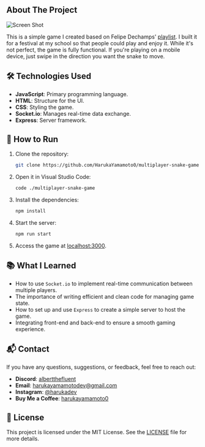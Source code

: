 ## About The Project

![Screen Shot](./images/screenshot.png)

This is a simple game I created based on Felipe Dechamps' [playlist](https://www.youtube.com/playlist?list=PLMdYygf53DP5SVQQrkKCVWDS0TwYLVitL). I built it for a festival at my school so that people could play and enjoy it. While it's not perfect, the game is fully functional. If you're playing on a mobile device, just swipe in the direction you want the snake to move.

## 🛠️ Technologies Used

- **JavaScript**: Primary programming language.
- **HTML**: Structure for the UI.
- **CSS**: Styling the game.
- **Socket.io**: Manages real-time data exchange.
- **Express**: Server framework.

## 🔧 How to Run

1. Clone the repository:
    ```bash
    git clone https://github.com/HarukaYamamoto0/multiplayer-snake-game.git
    ```
2. Open it in Visual Studio Code:
   ```bash
   code ./multiplayer-snake-game
   ```
3. Install the dependencies:
   ```bash
   npm install
   ```
4. Start the server:
   ```bash
   npm run start
   ```
5. Access the game at [localhost:3000](http://localhost:3000).

## 📚 What I Learned

- How to use `Socket.io` to implement real-time communication between multiple players.
- The importance of writing efficient and clean code for managing game state.
- How to set up and use `Express` to create a simple server to host the game.
- Integrating front-end and back-end to ensure a smooth gaming experience.

## 📬 Contact

If you have any questions, suggestions, or feedback, feel free to reach out:
- **Discord**: [albertthefluent](https://discord.com/users/822819247146663936)
- **Email**: [harukayamamotodev@gmail.com](mailto:harukayamamotodev@gmail.com)
- **Instagram**: [@harukadev](https://instagram.com/harukadev)
- **Buy Me a Coffee**: [harukayamamoto0](https://www.buymeacoffee.com/harukayamamoto0)

## 📝 License

This project is licensed under the MIT License. See the [LICENSE](LICENSE) file for more details.

